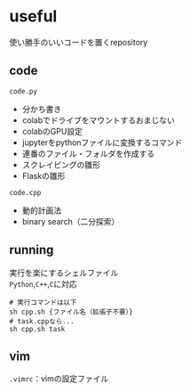 # useful
使い勝手のいいコードを置くrepository

## code
`code.py`
- 分かち書き  
- colabでドライブをマウントするおまじない
- colabのGPU設定
- jupyterをpythonファイルに変換するコマンド  
- 連番のファイル・フォルダを作成する
- スクレイピングの雛形
- Flaskの雛形
<!-- comment -->
`code.cpp`
- 動的計画法  
- binary search（二分探索）  
## running
実行を楽にするシェルファイル  
`Python`,`C++`,`C`に対応  
```
# 実行コマンドは以下
sh cpp.sh {ファイル名（拡張子不要）}
# task.cppなら...
sh cpp.sh task
```
## vim
`.vimrc`：vimの設定ファイル

